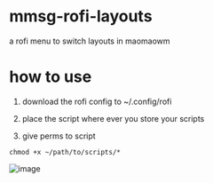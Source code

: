 # mmsg-rofi-layouts
a rofi menu to switch layouts in maomaowm

# how to use

1. download the rofi config to ~/.config/rofi

2. place the script where ever you store your scripts

3. give perms to script
```
chmod +x ~/path/to/scripts/*
```

![image](https://github.com/user-attachments/assets/adf3153a-4411-4525-8908-917eaf3e00ff)
